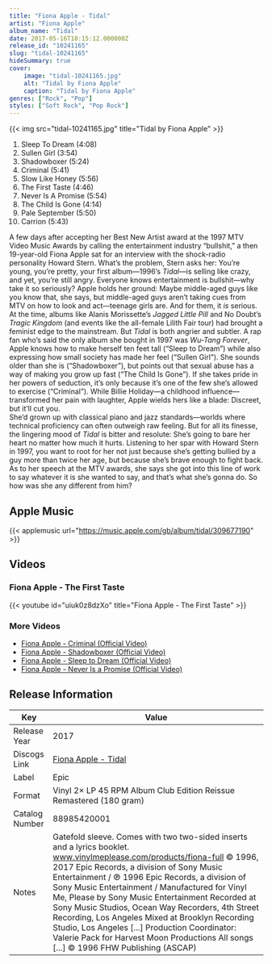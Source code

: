 ```yaml
---
title: "Fiona Apple - Tidal"
artist: "Fiona Apple"
album_name: "Tidal"
date: 2017-05-16T18:15:12.000000Z
release_id: "10241165"
slug: "tidal-10241165"
hideSummary: true
cover:
    image: "tidal-10241165.jpg"
    alt: "Tidal by Fiona Apple"
    caption: "Tidal by Fiona Apple"
genres: ["Rock", "Pop"]
styles: ["Soft Rock", "Pop Rock"]
---
```


{{< img src="tidal-10241165.jpg" title="Tidal by Fiona Apple" >}}

<!-- section break -->

1. Sleep To Dream (4:08)
2. Sullen Girl (3:54)
3. Shadowboxer (5:24)
4. Criminal (5:41)
5. Slow Like Honey (5:56)
6. The First Taste (4:46)
7. Never Is A Promise (5:54)
8. The Child Is Gone (4:14)
9. Pale September (5:50)
10. Carrion (5:43)

<!-- section break -->


A few days after accepting her Best New Artist award at the 1997 MTV Video Music Awards by calling the entertainment industry “bullshit,” a then 19-year-old Fiona Apple sat for an interview with the shock-radio personality Howard Stern. What’s the problem, Stern asks her: You’re young, you’re pretty, your first album—1996’s <i>Tidal</i>—is selling like crazy, and yet, you’re still angry. Everyone knows entertainment is bullshit—why take it so seriously? Apple holds her ground: Maybe middle-aged guys like you know that, she says, but middle-aged guys aren’t taking cues from MTV on how to look and act—teenage girls are. And for them, it <i>is</i> serious.<br />
At the time, albums like Alanis Morissette’s <i>Jagged Little Pill</i> and No Doubt’s <i>Tragic Kingdom</i> (and events like the all-female Lilith Fair tour) had brought a feminist edge to the mainstream. But <i>Tidal</i> is both angrier and subtler. A rap fan who’s said the only album she bought in 1997 was <i>Wu-Tang Forever</i>, Apple knows how to make herself ten feet tall (“Sleep to Dream”) while also expressing how small society has made her feel (“Sullen Girl”). She sounds older than she is (“Shadowboxer”), but points out that sexual abuse has a way of making you grow up fast (“The Child Is Gone”). If she takes pride in her powers of seduction, it’s only because it’s one of the few she’s allowed to exercise (“Criminal”). While Billie Holiday—a childhood influence—transformed her pain with laughter, Apple wields hers like a blade: Discreet, but it’ll cut you.<br />
She’d grown up with classical piano and jazz standards—worlds where technical proficiency can often outweigh raw feeling. But for all its finesse, the lingering mood of <i>Tidal</i> is bitter and resolute: She’s going to bare her heart no matter how much it hurts. Listening to her spar with Howard Stern in 1997, you want to root for her not just because she’s getting bullied by a guy more than twice her age, but because she’s brave enough to fight back. As to her speech at the MTV awards, she says she got into this line of work to say whatever it is she wanted to say, and that’s what she’s gonna do. So how was she any different from him?




## Apple Music
{{< applemusic url="https://music.apple.com/gb/album/tidal/309677190" >}}





## Videos
### Fiona Apple - The First Taste
{{< youtube id="uiuk0z8dzXo" title="Fiona Apple - The First Taste" >}}<br>

### More Videos

- [Fiona Apple - Criminal (Official Video)](https://www.youtube.com/watch?v=FFOzayDpWoI)
- [Fiona Apple - Shadowboxer (Official Video)](https://www.youtube.com/watch?v=QnXjISlKLuE)
- [Fiona Apple - Sleep to Dream (Official Video)](https://www.youtube.com/watch?v=L9Wnh0V4HMM)
- [Fiona Apple - Never Is a Promise (Official Video)](https://www.youtube.com/watch?v=c5XptSCCciU)


## Release Information
|  Key           | Value                                                |
| ---------------| ---------------------------------------------------- |
| Release Year   | 2017                                   |
| Discogs Link   | [Fiona Apple - Tidal](https://www.discogs.com/release/10241165-Fiona-Apple-Tidal) |
| Label          | Epic |
| Format         | Vinyl 2× LP 45 RPM Album Club Edition Reissue Remastered (180 gram) |
| Catalog Number | 88985420001 |
| Notes | Gatefold sleeve. Comes with two two-sided inserts and a lyrics booklet. www.vinylmeplease.com/products/fiona-full  © 1996, 2017 Epic Records, a division of Sony Music Entertainment / ℗ 1996 Epic Records, a division of Sony Music Entertainment / Manufactured for Vinyl Me, Please by Sony Music Entertainment  Recorded at Sony Music Studios, Ocean Way Recorders, 4th Street Recording, Los Angeles Mixed at Brooklyn Recording Studio, Los Angeles [...] Production Coordinator: Valerie Pack for Harvest Moon Productions  All songs [...] © 1996 FHW Publishing (ASCAP) |